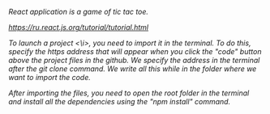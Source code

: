 <i>React application is a game of tic tac toe.

https://ru.react.js.org/tutorial/tutorial.html

To launch a <i> project <\i>, you need to import it in the terminal. To do this, specify the https address that will appear when you click the "code" button above the project files in the github. We specify the address in the terminal after the git clone command. We write all this while in the folder where we want to import the code.

After importing the files, you need to open the root folder in the terminal and install all the dependencies using the "npm install" command.
